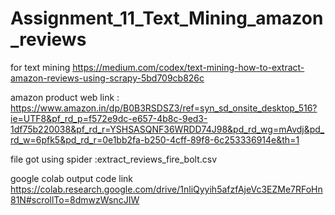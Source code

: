 # Assignment_11_Text_Mining_amazon_reviews

for text mining https://medium.com/codex/text-mining-how-to-extract-amazon-reviews-using-scrapy-5bd709cb826c

amazon product web link : https://www.amazon.in/dp/B0B3RSDSZ3/ref=syn_sd_onsite_desktop_516?ie=UTF8&pf_rd_p=f572e9dc-e657-4b8c-9ed3-1df75b220038&pf_rd_r=YSHSASQNF36WRDD74J98&pd_rd_wg=mAvdj&pd_rd_w=6pfk5&pd_rd_r=0e1bb2fa-b250-4cff-89f8-6c253336914e&th=1

file got using spider :extract_reviews_fire_bolt.csv

google colab output code link https://colab.research.google.com/drive/1nliQyyih5afzfAjeVc3EZMe7RFoHn81N#scrollTo=8dmwzWsncJIW



      
